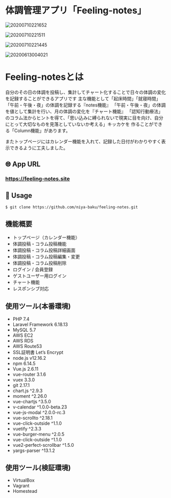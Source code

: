 # 体調管理アプリ「Feeling-notes」

![20200710221652](https://user-images.githubusercontent.com/40636920/87165260-dd66aa80-c304-11ea-9fa5-166b2c668ab5.png)

![20200710221511](https://user-images.githubusercontent.com/40636920/87165360-00915a00-c305-11ea-8b08-0fd7bf50a2d4.png)

![20200710221445](https://user-images.githubusercontent.com/40636920/87165441-1d2d9200-c305-11ea-8242-98935e8d7546.png)

![20200613004021](https://user-images.githubusercontent.com/40636920/84520968-4f040680-ad0f-11ea-9a89-7a90925bd1fe.png)

# Feeling-notesとは

自分のその日の体調を投稿し、集計してチャート化することで日々の体調の変化を記録することができるアプリです
主な機能として「起床時間」「就寝時間」「午前・午後・夜」の体調を記録する『notes機能』
「午前・午後・夜」の体調を値として集計を行い、月の体調の変化を『チャート機能』
「認知行動療法」のコラム法からヒントを得て、「思い込みに縛られないで現実に目を向け、自分にとって大切なものを見落としていないか考える」キッカケを
作ることができる「Column機能」があります。

またトップページにはカレンダー機能を入れて、記録した日付がわかりやすく表示できるように工夫しました。

## 🌐 App URL 
### https://feeling-notes.site

## 💬 Usage
`$ git clone https://github.com/niya-baku/feeling-notes.git` 

## 機能概要
<ul>
    <li>トップページ（カレンダー機能）</li>
    <li>体調投稿・コラム投稿機能</li>
    <li>体調投稿・コラム投稿詳細画面</li>
    <li>体調投稿・コラム投稿編集・変更</li>
    <li>体調投稿・コラム投稿削除</li>
    <li>ログイン / 会員登録</li>
    <li>ゲストユーザー用ログイン</li>
    <li>チャート機能</li>
    <li>レスポンシブ対応</li>
</ul>

## 使用ツール(本番環境)
<ul>
    <li>PHP 7.4</li>
    <li>Laravel Framework  6.18.13</li>
    <li>MySQL 5.7</li>
    <li>AWS EC2</li>
    <li>AWS RDS</li>
    <li>AWS Route53</li>
    <li>SSL証明書 Let’s Encrypt</li>
    <li>node.js v12.16.2</li>
    <li>npm 6.14.5</li>
    <li>Vue.js 2.6.11</li>
    <li>vue-router 3.1.6</li>
    <li>vuex 3.3.0</li>
    <li>git 2.17.1</li>
    <li>chart.js ^2.9.3</li>
    <li>moment ^2.26.0</li>
    <li>vue-chartjs ^3.5.0</li>
    <li>v-calendar ^1.0.0-beta.23</li>
    <li>vue-js-modal ^2.0.0-rc.3</li>
    <li>vue-scrollto ^2.18.1</li>
    <li>vue-click-outside ^1.1.0</li>
    <li>vuetify ^2.3.3</li>
    <li>vue-burger-menu ^2.0.5</li>
    <li>vue-click-outside ^1.1.0</li>
    <li>vue2-perfect-scrollbar ^1.5.0</li>
    <li>yargs-parser ^13.1.2</li>
</ul>

## 使用ツール(検証環境)
<ul>
    <li>VirtualBox</li>
    <li>Vagrant</li>
    <li>Homestead</li>
</ul>
